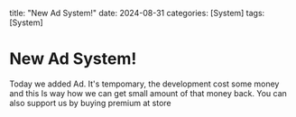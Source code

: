 title: "New Ad System!"
date: 2024-08-31
categories: [System]
tags: [System]

# New Ad System!
Today we added Ad. It's tempomary, the development cost some money and this Is way how we can get small amount of that money back. You can also support us by buying premium at store
